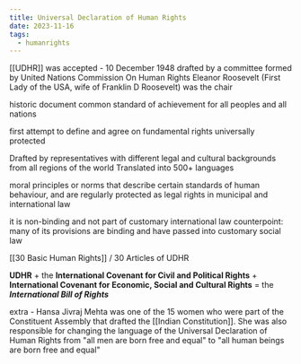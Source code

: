 ```yaml
---
title: Universal Declaration of Human Rights
date: 2023-11-16
tags:
  - humanrights
---
```

[[UDHR]] was accepted - 10 December 1948
drafted by a committee formed by United Nations Commission On Human Rights
Eleanor Roosevelt (First Lady of the USA, wife of Franklin D Roosevelt) was the chair

historic document
common standard of achievement for all peoples and all nations

first attempt to define and agree on fundamental rights universally protected 

Drafted by representatives with different legal and cultural backgrounds from all regions of the world
Translated into 500+ languages

moral principles or norms that describe certain standards of
human behaviour, and are regularly protected as legal rights in municipal
and international law

it is non-binding and not part of customary international law
counterpoint: many of its provisions are binding and have passed into customary social law

[[30 Basic Human Rights]] / 30 Articles of UDHR

**UDHR** + the **International Covenant for Civil and Political Rights** + **International Covenant for Economic, Social and Cultural Rights** = the ***International Bill of Rights***


extra - 
	Hansa Jivraj Mehta was one of the 15 women who were part of the Constituent Assembly that drafted the [[Indian Constitution]]. She was also responsible for changing the language of the Universal Declaration of Human Rights from "all men are born free and equal" to "all human beings are born free and equal"